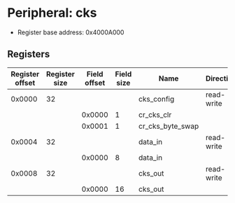 # Peripheral: cks

- Register base address: 0x4000A000

## Registers

| Register offset | Register size | Field offset | Field size | Name             | Direction  | Description |
| --------------- | ------------- | ------------ | ---------- | ---------------- | ---------- | ----------- |
| 0x0000          | 32            |              |            | cks_config       | read-write | cks_config. |
|                 |               | 0x0000       | 1          | cr_cks_clr       |            |             |
|                 |               | 0x0001       | 1          | cr_cks_byte_swap |            |             |
| 0x0004          | 32            |              |            | data_in          | read-write | data_in.    |
|                 |               | 0x0000       | 8          | data_in          |            |             |
| 0x0008          | 32            |              |            | cks_out          | read-write | cks_out.    |
|                 |               | 0x0000       | 16         | cks_out          |            |             |
